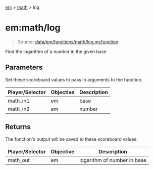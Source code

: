 [em](../../em.md) > [math](../math.md) > log

# em:math/log

> Source: [data/em/functions/math/log.mcfunction](../../../data/em/functions/math/log.mcfunction)

Find the logarithm of a number in the given base

## Parameters

Set these scoreboard values to pass in arguments to the function.

| Player/Selector | Objective | Description |
| --------------- | --------- | ----------- |
| math_in1        | em        | base        |
| math_in2        | em        | number      |

## Returns

The function's output will be saved to these scoreboard values.

| Player/Selector | Objective | Description                 |
| --------------- | --------- | --------------------------- |
| math_out        | em        | logarithm of number in base |
